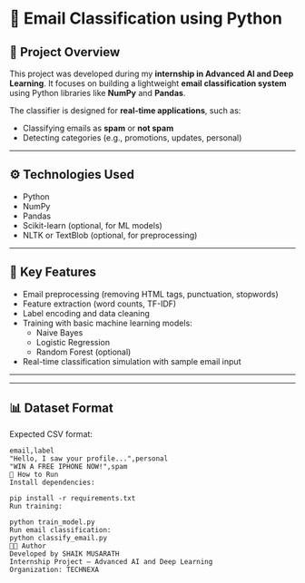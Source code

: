 # 📧 Email Classification using Python

## 📌 Project Overview

This project was developed during my **internship in Advanced AI and Deep Learning**. It focuses on building a lightweight **email classification system** using Python libraries like **NumPy** and **Pandas**.

The classifier is designed for **real-time applications**, such as:
- Classifying emails as **spam** or **not spam**
- Detecting categories (e.g., promotions, updates, personal)

---

## ⚙️ Technologies Used

- Python
- NumPy
- Pandas
- Scikit-learn (optional, for ML models)
- NLTK or TextBlob (optional, for preprocessing)

---

## 🧠 Key Features

- Email preprocessing (removing HTML tags, punctuation, stopwords)
- Feature extraction (word counts, TF-IDF)
- Label encoding and data cleaning
- Training with basic machine learning models:
  - Naive Bayes
  - Logistic Regression
  - Random Forest (optional)
- Real-time classification simulation with sample email input

---


---

## 📊 Dataset Format

Expected CSV format:
```csv
email,label
"Hello, I saw your profile...",personal
"WIN A FREE IPHONE NOW!",spam
🚀 How to Run
Install dependencies:

pip install -r requirements.txt
Run training:

python train_model.py
Run email classification:
python classify_email.py
👨‍💻 Author
Developed by SHAIK MUSARATH
Internship Project – Advanced AI and Deep Learning
Organization: TECHNEXA

